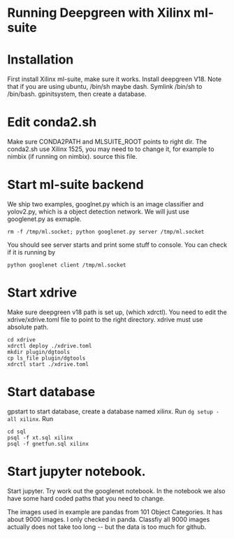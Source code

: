 # Running Deepgreen with Xilinx ml-suite

# Installation
First install Xilinx ml-suite, make sure it works.
Install deepgreen V18.   Note that if you are using ubuntu, /bin/sh maybe dash.  Symlink /bin/sh 
to /bin/bash.   gpinitsystem, then create a database.

# Edit conda2.sh
Make sure CONDA2PATH and MLSUITE\_ROOT points to right dir.   The conda2.sh use Xilinx 1525, you
may need to to change it, for example to nimbix (if running on nimbix).   source this file.

# Start ml-suite backend
We ship two examples, googlnet.py which is an image classifier and yolov2.py, which is a object
detection network.  We will just use googlenet.py as exmaple.
```
rm -f /tmp/ml.socket; python googlenet.py server /tmp/ml.socket
```
You should see server starts and print some stuff to console.  You can check if it is running
by
```
python googlenet client /tmp/ml.socket
```

# Start xdrive
Make sure deepgreen v18 path is set up, (which xdrctl).   You need to edit 
the xdrive/xdrive.toml file to point to the right directory.   xdrive must
use absolute path.

```
cd xdrive
xdrctl deploy ./xdrive.toml
mkdir plugin/dgtools
cp ls_file plugin/dgtools
xdrctl start ./xdrive.toml
```

# Start database
gpstart to start database, create a database named xilinx.  Run `dg setup -all xilinx`.
Run
```
cd sql
psql -f xt.sql xilinx
psql -f gnetfun.sql xilinx
```

# Start jupyter notebook.
Start jupyter.   Try work out the googlenet notebook.  In the notebook we also have
some hard coded paths that you need to change.

The images used in example are pandas from 101 Object Categories.   It has about 9000
images.   I only checked in panda.   Classfiy all 9000 images actually does not take 
too long -- but the data is too much for github. 
